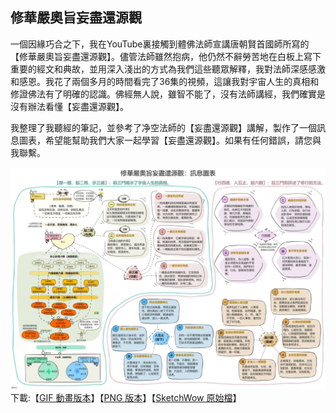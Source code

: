 


## 修華嚴奧旨妄盡還源觀
一個因緣巧合之下，我在YouTube裏接觸到體佛法師宣講唐朝賢首國師所寫的【修華嚴奧旨妄盡還源觀】。儘管法師雖然抱病，他仍然不辭勞苦地在白板上寫下重要的經文和典故，並用深入淺出的方式為我們這些聽眾解釋，我對法師深感感激和感恩。我花了兩個多月的時間看完了36集的視頻，這讓我對宇宙人生的真相和修證佛法有了明確的認識。佛經無人說，雖智不能了，沒有法師講經，我們確實是沒有辦法看懂【妄盡還源觀】。

我整理了我聽經的筆記，並參考了净空法師的【妄盡還源觀】講解，製作了一個訊息圖表，希望能幫助我們大家一起學習【妄盡還源觀】。如果有任何錯誤，請您與我聯繫。

![enter image description here](images/修華嚴奧旨妄盡還源觀-圖表B3.gif)
下載:【[GIF 動畫版本](images/修華嚴奧旨妄盡還源觀-圖表B3.gif)】【[PNG 版本](images/修華嚴奧旨妄盡還源觀-圖表B3.gif)】【[SketchWow 原始檔](src/修華嚴奧旨妄盡還源觀-圖表B3.sw)】